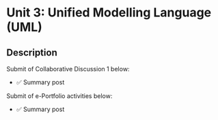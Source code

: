 # Unit 3: Unified Modelling Language (UML)

## Description

Submit of Collaborative Discussion 1 below:
- ✅ Summary post

Submit of e-Portfolio activities below:
- ✅ Summary post
